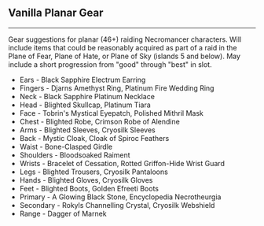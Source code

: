 ## Vanilla Planar Gear

---
Gear suggestions for planar (46+) raiding Necromancer characters. Will include items that could be reasonably acquired as part of a raid in the Plane of Fear, Plane of Hate, or Plane of Sky (islands 5 and below). May include a short progression from "good" through "best" in slot.

* Ears - Black Sapphire Electrum Earring
* Fingers - Djarns Amethyst Ring, Platinum Fire Wedding Ring
* Neck - Black Sapphire Platinum Necklace
* Head - Blighted Skullcap, Platinum Tiara
* Face - Tobrin's Mystical Eyepatch, Polished Mithril Mask
* Chest - Blighted Robe, Crimson Robe of Alendine
* Arms - Blighted Sleeves, Cryosilk Sleeves
* Back - Mystic Cloak, Cloak of Spiroc Feathers
* Waist - Bone-Clasped Girdle
* Shoulders - Bloodsoaked Raiment
* Wrists - Bracelet of Cessation, Rotted Griffon-Hide Wrist Guard
* Legs - Blighted Trousers, Cryosilk Pantaloons
* Hands - Blighted Gloves, Cryosilk Gloves
* Feet - Blighted Boots, Golden Efreeti Boots
* Primary - A Glowing Black Stone, Encyclopedia Necrotheurgia
* Secondary - Rokyls Channelling Crystal, Cryosilk Webshield
* Range - Dagger of Marnek
